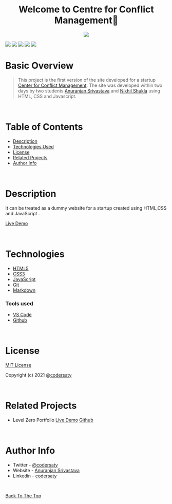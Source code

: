 <h1 align="center" id="top">Welcome to Centre for Conflict Management👋</h1>
<p align="center"><img src="demo.gif"></p>

![](https://img.shields.io/badge/CSS-3-blue)
![](https://img.shields.io/badge/HTML-5-blue)
![](https://img.shields.io/badge/JavaScript-ES6-blue)
![](https://img.shields.io/badge/git-%20-grey)
![](https://img.shields.io/badge/github-%20-grey)


# Basic Overview

> This project is the first version of the site developed for a startup [Center for Conflict Management](http://centre4cm.org/). The site was developed within two days by two students [Anuranjan Srivastava](https://github.com/CoderSaty) and [Nikhil Shukla](https://github.com/nikhilshukla07) using HTML, CSS and Javascript.
<br/>


# Table of Contents

- [Description](#description)
- [Technologies Used](#technologies)
- [License](#license)
- [Related Projects](#related-projects)
- [Author Info](#author-info)

<br/>

# Description

It can be treated as a dummy website for a startup created using HTML,CSS and JavaScript .

[Live Demo](https://codersaty.github.io/C4CM/)

<br/>

# Technologies

- [HTML5](https://en.wikipedia.org/wiki/HTML5)
- [CSS3](https://en.wikipedia.org/wiki/CSS)
- [JavaScript](https://en.wikipedia.org/wiki/JavaScript)
- [Git](https://en.wikipedia.org/wiki/Git)
- [Markdown](https://en.wikipedia.org/wiki/Markdown)

### Tools used

- [VS Code](https://en.wikipedia.org/wiki/Visual_Studio_Code)
- [Github](https://en.wikipedia.org/wiki/GitHub)


<br/>

# License

[MIT License](LICENSE.md)

Copyright (c) 2021 @[codersaty](http://codersaty.github.io/Portfolio)

<br/>

# Related Projects


- Level Zero Portfolio [Live Demo](https://codersaty.netlify.app/) [Github](https://github.com/CoderSaty/LevelZeroPortfolio)

<br/>

# Author Info

- Twitter - [@codersaty](https://twitter.com/codersaty)
- Website - [Anuranjan Srivastava](http://codersaty.github.io/Portfolio)
- Linkedin - [codersaty](https://www.linkedin.com/in/codersaty)

<br/>

[Back To The Top](#top)